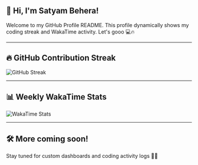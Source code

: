 ## 👋 Hi, I'm Satyam Behera!

Welcome to my GitHub Profile README. This profile dynamically shows my coding streak and WakaTime activity. Let's gooo 💻🔥

---

## 🔥 GitHub Contribution Streak

![GitHub Streak](https://github-readme-streak-stats.herokuapp.com/?user=SatyamBehera23&theme=radical&hide_border=true)

---

## 📊 Weekly WakaTime Stats

![WakaTime Stats](https://github-readme-stats.vercel.app/api/wakatime?username=SatyamBehera23&theme=radical&layout=compact&hide_border=true)

---

## 🛠️ More coming soon!

Stay tuned for custom dashboards and coding activity logs 👨‍💻
